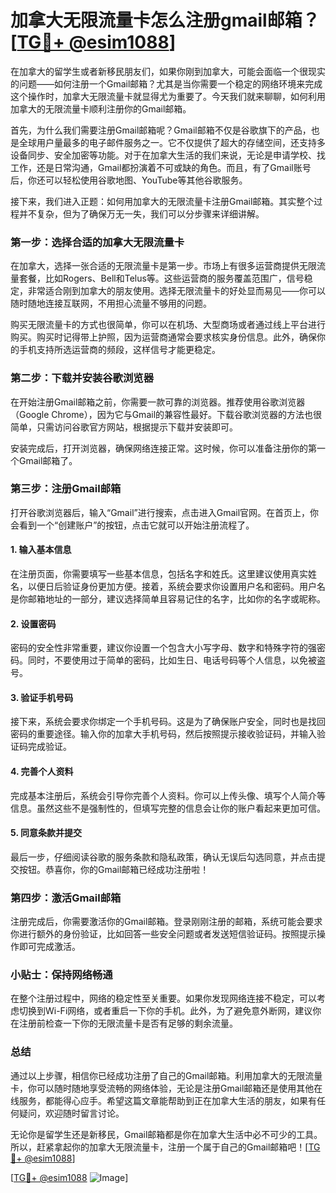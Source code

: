 # 加拿大无限流量卡怎么注册gmail邮箱？[[TG💪+ @esim1088](https://t.me/s/esim1088)]

在加拿大的留学生或者新移民朋友们，如果你刚到加拿大，可能会面临一个很现实的问题——如何注册一个Gmail邮箱？尤其是当你需要一个稳定的网络环境来完成这个操作时，加拿大无限流量卡就显得尤为重要了。今天我们就来聊聊，如何利用加拿大的无限流量卡顺利注册你的Gmail邮箱。

首先，为什么我们需要注册Gmail邮箱呢？Gmail邮箱不仅是谷歌旗下的产品，也是全球用户量最多的电子邮件服务之一。它不仅提供了超大的存储空间，还支持多设备同步、安全加密等功能。对于在加拿大生活的我们来说，无论是申请学校、找工作，还是日常沟通，Gmail都扮演着不可或缺的角色。而且，有了Gmail账号后，你还可以轻松使用谷歌地图、YouTube等其他谷歌服务。

接下来，我们进入正题：如何用加拿大的无限流量卡注册Gmail邮箱。其实整个过程并不复杂，但为了确保万无一失，我们可以分步骤来详细讲解。

### 第一步：选择合适的加拿大无限流量卡

在加拿大，选择一张合适的无限流量卡是第一步。市场上有很多运营商提供无限流量套餐，比如Rogers、Bell和Telus等。这些运营商的服务覆盖范围广，信号稳定，非常适合刚到加拿大的朋友使用。选择无限流量卡的好处显而易见——你可以随时随地连接互联网，不用担心流量不够用的问题。

购买无限流量卡的方式也很简单，你可以在机场、大型商场或者通过线上平台进行购买。购买时记得带上护照，因为运营商通常会要求核实身份信息。此外，确保你的手机支持所选运营商的频段，这样信号才能更稳定。

### 第二步：下载并安装谷歌浏览器

在开始注册Gmail邮箱之前，你需要一款可靠的浏览器。推荐使用谷歌浏览器（Google Chrome），因为它与Gmail的兼容性最好。下载谷歌浏览器的方法也很简单，只需访问谷歌官方网站，根据提示下载并安装即可。

安装完成后，打开浏览器，确保网络连接正常。这时候，你可以准备注册你的第一个Gmail邮箱了。

### 第三步：注册Gmail邮箱

打开谷歌浏览器后，输入“Gmail”进行搜索，点击进入Gmail官网。在首页上，你会看到一个“创建账户”的按钮，点击它就可以开始注册流程了。

#### 1. 输入基本信息

在注册页面，你需要填写一些基本信息，包括名字和姓氏。这里建议使用真实姓名，以便日后验证身份更加方便。接着，系统会要求你设置用户名和密码。用户名是你邮箱地址的一部分，建议选择简单且容易记住的名字，比如你的名字或昵称。

#### 2. 设置密码

密码的安全性非常重要，建议你设置一个包含大小写字母、数字和特殊字符的强密码。同时，不要使用过于简单的密码，比如生日、电话号码等个人信息，以免被盗号。

#### 3. 验证手机号码

接下来，系统会要求你绑定一个手机号码。这是为了确保账户安全，同时也是找回密码的重要途径。输入你的加拿大手机号码，然后按照提示接收验证码，并输入验证码完成验证。

#### 4. 完善个人资料

完成基本注册后，系统会引导你完善个人资料。你可以上传头像、填写个人简介等信息。虽然这些不是强制性的，但填写完整的信息会让你的账户看起来更加可信。

#### 5. 同意条款并提交

最后一步，仔细阅读谷歌的服务条款和隐私政策，确认无误后勾选同意，并点击提交按钮。恭喜你，你的Gmail邮箱已经成功注册啦！

### 第四步：激活Gmail邮箱

注册完成后，你需要激活你的Gmail邮箱。登录刚刚注册的邮箱，系统可能会要求你进行额外的身份验证，比如回答一些安全问题或者发送短信验证码。按照提示操作即可完成激活。

### 小贴士：保持网络畅通

在整个注册过程中，网络的稳定性至关重要。如果你发现网络连接不稳定，可以考虑切换到Wi-Fi网络，或者重启一下你的手机。此外，为了避免意外断网，建议你在注册前检查一下你的无限流量卡是否有足够的剩余流量。

### 总结

通过以上步骤，相信你已经成功注册了自己的Gmail邮箱。利用加拿大的无限流量卡，你可以随时随地享受流畅的网络体验，无论是注册Gmail邮箱还是使用其他在线服务，都能得心应手。希望这篇文章能帮助到正在加拿大生活的朋友，如果有任何疑问，欢迎随时留言讨论。

无论你是留学生还是新移民，Gmail邮箱都是你在加拿大生活中必不可少的工具。所以，赶紧拿起你的加拿大无限流量卡，注册一个属于自己的Gmail邮箱吧！[[TG💪+ @esim1088](https://t.me/s/esim1088)]

[[TG💪+ @esim1088](https://t.me/s/esim1088) ![Image](https://i.postimg.cc/4NQfJmqS/Snipaste-2025-05-13-00-14-12.png)]